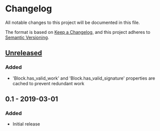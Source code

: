# Changelog
All notable changes to this project will be documented in this file.

The format is based on [Keep a Changelog](https://keepachangelog.com/en/1.0.0/),
and this project adheres to [Semantic Versioning](https://semver.org/spec/v2.0.0.html).

## [Unreleased]
### Added
 - 'Block.has_valid_work' and 'Block.has_valid_signature' properties are cached to prevent redundant work

## 0.1 - 2019-03-01
### Added
- Initial release

[Unreleased]: https://github.com/Matoking/pynanocurrency/compare/0.1...HEAD
